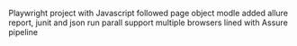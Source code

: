 Playwright project with Javascript
followed page object modle
added allure report, junit and json
run parall
support multiple browsers
lined with Assure pipeline